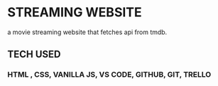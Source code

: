 # STREAMING WEBSITE
a movie streaming website that fetches api from tmdb. 

## TECH USED
### HTML , CSS, VANILLA JS, VS CODE, GITHUB, GIT, TRELLO



